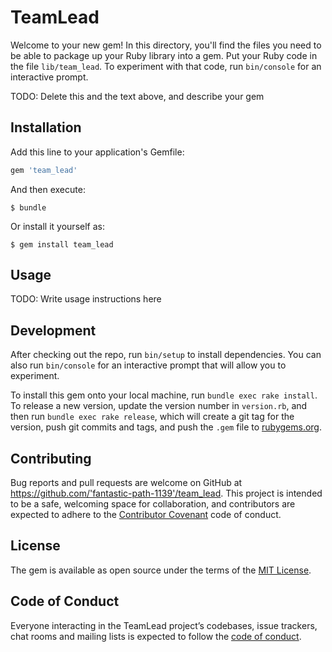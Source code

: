 # TeamLead

Welcome to your new gem! In this directory, you'll find the files you need to be able to package up your Ruby library into a gem. Put your Ruby code in the file `lib/team_lead`. To experiment with that code, run `bin/console` for an interactive prompt.

TODO: Delete this and the text above, and describe your gem

## Installation

Add this line to your application's Gemfile:

```ruby
gem 'team_lead'
```

And then execute:

    $ bundle

Or install it yourself as:

    $ gem install team_lead

## Usage

TODO: Write usage instructions here

## Development

After checking out the repo, run `bin/setup` to install dependencies. You can also run `bin/console` for an interactive prompt that will allow you to experiment.

To install this gem onto your local machine, run `bundle exec rake install`. To release a new version, update the version number in `version.rb`, and then run `bundle exec rake release`, which will create a git tag for the version, push git commits and tags, and push the `.gem` file to [rubygems.org](https://rubygems.org).

## Contributing

Bug reports and pull requests are welcome on GitHub at https://github.com/'fantastic-path-1139'/team_lead. This project is intended to be a safe, welcoming space for collaboration, and contributors are expected to adhere to the [Contributor Covenant](http://contributor-covenant.org) code of conduct.

## License

The gem is available as open source under the terms of the [MIT License](https://opensource.org/licenses/MIT).

## Code of Conduct

Everyone interacting in the TeamLead project’s codebases, issue trackers, chat rooms and mailing lists is expected to follow the [code of conduct](https://github.com/'fantastic-path-1139'/team_lead/blob/master/CODE_OF_CONDUCT.md).
